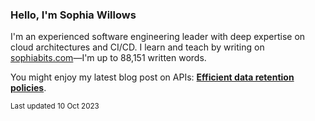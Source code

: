 ### Hello, I'm Sophia Willows

I'm an experienced software engineering leader with deep expertise on cloud architectures and CI/CD. I learn and teach by writing on [sophiabits.com](https://sophiabits.com/blog)—I'm up to 88,151 written words.

You might enjoy my latest blog post on APIs: **[Efficient data retention policies](https://sophiabits.com/blog/efficient-data-retention-policies)**.

<sub>Last updated 10 Oct 2023</sub>

